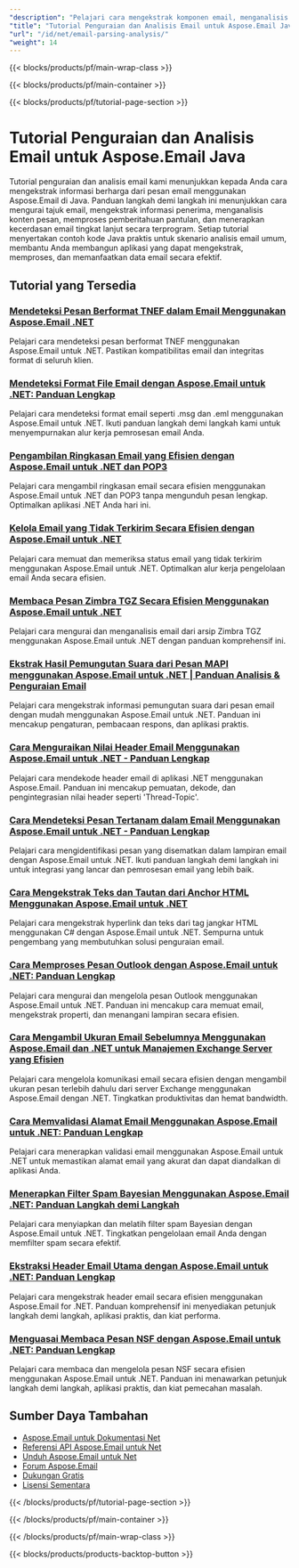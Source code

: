 ```yaml
---
"description": "Pelajari cara mengekstrak komponen email, menganalisis konten pesan, memproses header, dan menerapkan kecerdasan email dengan Aspose.Email untuk Java."
"title": "Tutorial Penguraian dan Analisis Email untuk Aspose.Email Java"
"url": "/id/net/email-parsing-analysis/"
"weight": 14
---
```


{{< blocks/products/pf/main-wrap-class >}}

{{< blocks/products/pf/main-container >}}

{{< blocks/products/pf/tutorial-page-section >}}
# Tutorial Penguraian dan Analisis Email untuk Aspose.Email Java

Tutorial penguraian dan analisis email kami menunjukkan kepada Anda cara mengekstrak informasi berharga dari pesan email menggunakan Aspose.Email di Java. Panduan langkah demi langkah ini menunjukkan cara mengurai tajuk email, mengekstrak informasi penerima, menganalisis konten pesan, memproses pemberitahuan pantulan, dan menerapkan kecerdasan email tingkat lanjut secara terprogram. Setiap tutorial menyertakan contoh kode Java praktis untuk skenario analisis email umum, membantu Anda membangun aplikasi yang dapat mengekstrak, memproses, dan memanfaatkan data email secara efektif.

## Tutorial yang Tersedia

### [Mendeteksi Pesan Berformat TNEF dalam Email Menggunakan Aspose.Email .NET](./detect-tnef-messages-aspose-email-net/)
Pelajari cara mendeteksi pesan berformat TNEF menggunakan Aspose.Email untuk .NET. Pastikan kompatibilitas email dan integritas format di seluruh klien.

### [Mendeteksi Format File Email dengan Aspose.Email untuk .NET: Panduan Lengkap](./detect-email-formats-aspose-dotnet/)
Pelajari cara mendeteksi format email seperti .msg dan .eml menggunakan Aspose.Email untuk .NET. Ikuti panduan langkah demi langkah kami untuk menyempurnakan alur kerja pemrosesan email Anda.

### [Pengambilan Ringkasan Email yang Efisien dengan Aspose.Email untuk .NET dan POP3](./retrieving-email-summaries-aspose-email-net-pop3/)
Pelajari cara mengambil ringkasan email secara efisien menggunakan Aspose.Email untuk .NET dan POP3 tanpa mengunduh pesan lengkap. Optimalkan aplikasi .NET Anda hari ini.

### [Kelola Email yang Tidak Terkirim Secara Efisien dengan Aspose.Email untuk .NET](./manage-email-bounces-aspose-dotnet/)
Pelajari cara memuat dan memeriksa status email yang tidak terkirim menggunakan Aspose.Email untuk .NET. Optimalkan alur kerja pengelolaan email Anda secara efisien.

### [Membaca Pesan Zimbra TGZ Secara Efisien Menggunakan Aspose.Email untuk .NET](./read-zimbra-tgz-messages-aspose-email-net/)
Pelajari cara mengurai dan menganalisis email dari arsip Zimbra TGZ menggunakan Aspose.Email untuk .NET dengan panduan komprehensif ini.

### [Ekstrak Hasil Pemungutan Suara dari Pesan MAPI menggunakan Aspose.Email untuk .NET | Panduan Analisis & Penguraian Email](./aspose-email-net-extract-vote-results-mapi-messages/)
Pelajari cara mengekstrak informasi pemungutan suara dari pesan email dengan mudah menggunakan Aspose.Email untuk .NET. Panduan ini mencakup pengaturan, pembacaan respons, dan aplikasi praktis.

### [Cara Menguraikan Nilai Header Email Menggunakan Aspose.Email untuk .NET - Panduan Lengkap](./decode-email-header-aspose-dotnet/)
Pelajari cara mendekode header email di aplikasi .NET menggunakan Aspose.Email. Panduan ini mencakup pemuatan, dekode, dan pengintegrasian nilai header seperti 'Thread-Topic'.

### [Cara Mendeteksi Pesan Tertanam dalam Email Menggunakan Aspose.Email untuk .NET - Panduan Lengkap](./detect-embedded-messages-emails-aspose-dotnet/)
Pelajari cara mengidentifikasi pesan yang disematkan dalam lampiran email dengan Aspose.Email untuk .NET. Ikuti panduan langkah demi langkah ini untuk integrasi yang lancar dan pemrosesan email yang lebih baik.

### [Cara Mengekstrak Teks dan Tautan dari Anchor HTML Menggunakan Aspose.Email untuk .NET](./extract-text-links-html-anchor-aspose-email-net/)
Pelajari cara mengekstrak hyperlink dan teks dari tag jangkar HTML menggunakan C# dengan Aspose.Email untuk .NET. Sempurna untuk pengembang yang membutuhkan solusi penguraian email.

### [Cara Memproses Pesan Outlook dengan Aspose.Email untuk .NET: Panduan Lengkap](./parse-outlook-messages-aspose-email-net/)
Pelajari cara mengurai dan mengelola pesan Outlook menggunakan Aspose.Email untuk .NET. Panduan ini mencakup cara memuat email, mengekstrak properti, dan menangani lampiran secara efisien.

### [Cara Mengambil Ukuran Email Sebelumnya Menggunakan Aspose.Email dan .NET untuk Manajemen Exchange Server yang Efisien](./fetch-email-sizes-aspose-dotnet/)
Pelajari cara mengelola komunikasi email secara efisien dengan mengambil ukuran pesan terlebih dahulu dari server Exchange menggunakan Aspose.Email dengan .NET. Tingkatkan produktivitas dan hemat bandwidth.

### [Cara Memvalidasi Alamat Email Menggunakan Aspose.Email untuk .NET: Panduan Lengkap](./aspose-email-net-email-validation-guide/)
Pelajari cara menerapkan validasi email menggunakan Aspose.Email untuk .NET untuk memastikan alamat email yang akurat dan dapat diandalkan di aplikasi Anda.

### [Menerapkan Filter Spam Bayesian Menggunakan Aspose.Email .NET: Panduan Langkah demi Langkah](./implement-spam-filter-aspose-email-dotnet/)
Pelajari cara menyiapkan dan melatih filter spam Bayesian dengan Aspose.Email untuk .NET. Tingkatkan pengelolaan email Anda dengan memfilter spam secara efektif.

### [Ekstraksi Header Email Utama dengan Aspose.Email untuk .NET: Panduan Lengkap](./mastering-email-header-extraction-aspose-email-net/)
Pelajari cara mengekstrak header email secara efisien menggunakan Aspose.Email for .NET. Panduan komprehensif ini menyediakan petunjuk langkah demi langkah, aplikasi praktis, dan kiat performa.

### [Menguasai Membaca Pesan NSF dengan Aspose.Email untuk .NET: Panduan Lengkap](./read-nsf-messages-aspose-email-dotnet/)
Pelajari cara membaca dan mengelola pesan NSF secara efisien menggunakan Aspose.Email untuk .NET. Panduan ini menawarkan petunjuk langkah demi langkah, aplikasi praktis, dan kiat pemecahan masalah.

## Sumber Daya Tambahan

- [Aspose.Email untuk Dokumentasi Net](https://docs.aspose.com/email/net/)
- [Referensi API Aspose.Email untuk Net](https://reference.aspose.com/email/net/)
- [Unduh Aspose.Email untuk Net](https://releases.aspose.com/email/net/)
- [Forum Aspose.Email](https://forum.aspose.com/c/email)
- [Dukungan Gratis](https://forum.aspose.com/)
- [Lisensi Sementara](https://purchase.aspose.com/temporary-license/)

{{< /blocks/products/pf/tutorial-page-section >}}

{{< /blocks/products/pf/main-container >}}

{{< /blocks/products/pf/main-wrap-class >}}

{{< blocks/products/products-backtop-button >}}